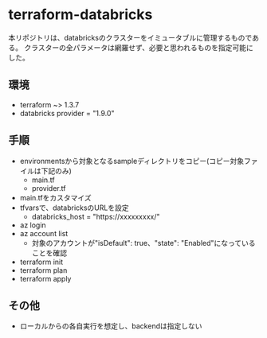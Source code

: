 # terraform-databricks
本リポジトリは、databricksのクラスターをイミュータブルに管理するものである。
クラスターの全パラメータは網羅せず、必要と思われるものを指定可能にした。
## 環境
- terraform ~> 1.3.7
- databricks provider = "1.9.0"
## 手順
- environmentsから対象となるsampleディレクトリをコピー(コピー対象ファイルは下記のみ)
    - main.tf
    - provider.tf
- main.tfをカスタマイズ
- tfvarsで、databricksのURLを設定
    - databricks_host = "https://xxxxxxxxx/"
- az login
- az account list
    - 対象のアカウントが"isDefault": true、"state": "Enabled"になっていることを確認
- terraform init
- terraform plan
- terraform apply

## その他
- ローカルからの各自実行を想定し、backendは指定しない